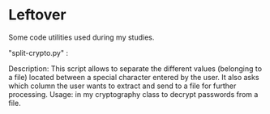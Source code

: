 # Leftover
Some code utilities used during my studies.

"split-crypto.py" : 

  Description:
  This script allows to separate the different values (belonging to a file) located between a special character entered by the user.
  It also asks which column the user wants to extract and send to a file for further processing.
  Usage: in my cryptography class to decrypt passwords from a file.
